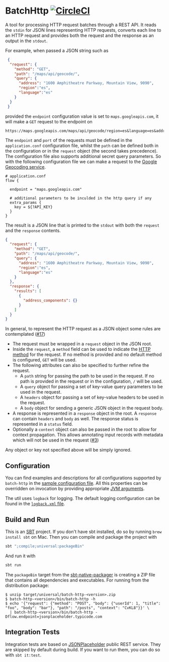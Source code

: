 # BatchHttp [![CircleCI](https://circleci.com/gh/digitalorigin/batch-http.svg?style=svg&circle-token=d196d5b828e9e0debb5c25f04e7279c1f342d675)](https://circleci.com/gh/digitalorigin/batch-http)
A tool for processing HTTP request batches through a REST API. It reads the `stdin` for JSON lines representing HTTP requests,
converts each line to an HTTP request and provides both the request and the response as an output in the `stdout`.

For example, when passed a JSON string such as
```json
 {
  "request": {
    "method": "GET",
    "path": "/maps/api/geocode/",
    "query": {
      "address": "1600 Amphitheatre Parkway, Mountain View, 9090",
      "region":"es",
      "language":"es"
    }
  }
 }
```
provided the `endpoint` configuration value is set to `maps.googleapis.com`, it will make a `GET` request to the endpoint on
```console
https://maps.googleapis.com/maps/api/geocode/region=es&language=es&address=1600+Amphitheatre+Parkway,+Mountain+View,+CA
```
The `endpoint` and `port` of the requests must be defined in the `application.conf` configuration file, whilst the `path`
can be defined both in the configuration or in the `request` object (the second takes precedence). The configuration
file also supports additional secret query parameters. So with the following configuration file we can make a
request to the [Google Geocoding service](https://developers.google.com/maps/documentation/geocoding/intro).
```hocon
# application.conf
flow {

  endpoint = "maps.googleapis.com"

  # additional parameters to be inculded in the http query if any
  extra_params {
    key = ${?API_KEY}
  }
}
```

The result is a JSON line that is printed to the `stdout` with both the `request` and the `response` contents.
```json
{
  "request": {
    "method": "GET",
    "path": "/maps/api/geocode/",
    "query": {
      "address": "1600 Amphitheatre Parkway, Mountain View, 9090",
      "region":"es",
      "language":"es"
    }
  },
  "response": {
    "results": [
      {
        "address_components": {}
      }
    ]
  }
}
```

In general, to represent the HTTP request as a JSON object some rules are contemplated ([#17](https://github.com/digitalorigin/batch-http/issues/17))
* The request must be wrapped in a `request` object in the JSON root.
* Inside the `request`, a `method` field can be used to indicate the [HTTP method](https://developer.mozilla.org/en-US/docs/Web/HTTP/Methods) for the request. If no method is provided and no default method is configured, `GET` will be used.
* The following attributes can also be specified to further refine the request.
  * A `path` string for passing the path to be used in the request. If no path is provided in the request or in the configuration, `/` will be used.
  * A `query` object for passing a set of key-value query parameters to be used in the request.
  * A `headers` object for passing a set of key-value headers to be used in the request.
  * A `body` object for sending a generic JSON object in the request body.
* A response is represented in a `response` object in the root. A `response` can contain `headers` and `body` as well. The response status is represented in a `status` field.
* Optionally a `context` object can also be passed in the root to allow for context propagation. This allows annotating input records with metadata which will not be used in the request ([#3](https://github.com/dcereijodo/batch-http/issues/3))

Any object or key not specified above will be simply ignored.


## Configuration
You can find examples and descriptions for all configurations supported by `batch-http` in the [sample configuration file](src/main/resources/application.conf). All this properties can be overridden on invocation by providing appropriate [JVM arguments](https://github.com/lightbend/config).

The util uses `logback` for logging. The default logging configuration can be found in the [`logback.xml` file](src/main/resources/logback.xml).

## Build and Run
This is an [SBT](https://www.scala-sbt.org/) project. If you don't have sbt installed, do so by running `brew install sbt`
on Mac. Then you can compile and package the project with
```bash
sbt ";compile;universal:packageBin"
```
And run it with
```bash
sbt run
```

The `packageBin` target from the [sbt-native-packager](https://www.scala-sbt.org/sbt-native-packager/) is creating a ZIP file
that contains all dependencies and executables. For running from the distribution package:

```console
$ unzip target/universal/batch-http-<version>.zip
$ batch-http-<version>/bin/batch-http -h
$ echo '{"request": {"method": "POST", "body": {"userId": 1, "title": "foo", "body": "bar"}, "path": "/posts", "context": "CvKL8"}}' \
  | batch-http-<version>/bin/batch-http -Dflow.endpoint=jsonplaceholder.typicode.com
```

## Integration Tests
Integration tests are based on [JSONPlaceholder](https://jsonplaceholder.typicode.com/) public REST service. They are skipped by
default during build. If you want to run them, you can do so with `sbt it:test`.
